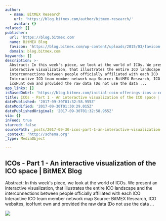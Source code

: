 ```yaml
---
author:
  - name: BitMEX Research
    url: 'https://blog.bitmex.com/author/bitmex-research/'
    avatar: {}
related: []
publisher:
  url: 'https://blog.bitmex.com'
  name: BitMEX Blog
  favicon: 'https://blog.bitmex.com/wp-content/uploads/2015/03/favicon-128x128.png'
  domain: blog.bitmex.com
keywords: []
description: >-
  Abstract: In this week's piece, we look at the world of ICOs. We present an
  interactive visualization, that illustrates the entire ICO landscape and the
  interconnections between people officially affiliated with each ICO
  Interactive ICO team member network map Source: BitMEX Research, ICO websites,
  icoHunt own and provided the raw data (Do not use the data ...
app_links: []
isBasedOnUrl: 'https://blog.bitmex.com/initial-coin-offerings-icos-a-complex-web/'
title: ICOs - Part 1 - An interactive visualization of the ICO space | BitMEX Blog
datePublished: '2017-09-30T01:32:58.955Z'
dateModified: '2017-09-30T01:30:29.015Z'
datePublishedOriginal: '2017-09-30T01:32:58.955Z'
via: {}
inFeed: true
starred: false
sourcePath: _posts/2017-09-30-icos-part-1-an-interactive-visualization-of-the-ico-spac.md
_context: 'http://schema.org'
_type: MediaObject

---
```

<article style=""><h1>ICOs - Part 1 - An interactive visualization of the ICO space | BitMEX Blog</h1><p>Abstract: In this week's piece, we look at the world of ICOs. We present an interactive visualization, that illustrates the entire ICO landscape and the interconnections between people officially affiliated with each ICO Interactive ICO team member network map Source: BitMEX Research, ICO websites, icoHunt own and provided the raw data (Do not use the data ...</p><img src="https://blog.bitmex.com/wp-content/uploads/2017/09/icopeople.png" /></article>
